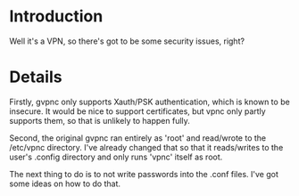 # Introduction #

Well it's a VPN, so there's got to be some security issues, right?


# Details #

Firstly, gvpnc only supports Xauth/PSK authentication, which is known to be insecure.  It would be nice to support certificates, but vpnc only partly supports them, so that is unlikely to happen fully.

Second, the original gvpnc ran entirely as 'root' and read/wrote to the /etc/vpnc
directory.  I've already changed that so that it reads/writes to the user's .config
directory and only runs 'vpnc' itself as root.

The next thing to do is to not write passwords into the .conf files.  I've got some ideas on how to do that.